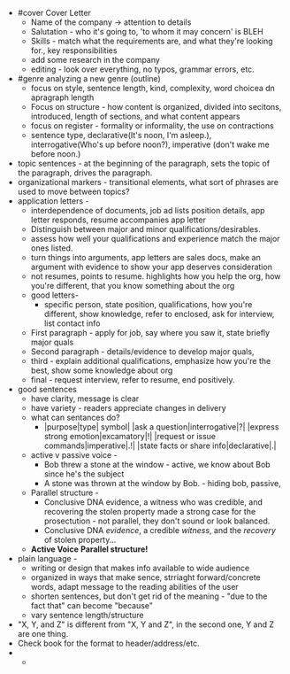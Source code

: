 - #cover Cover Letter
	- Name of the company -> attention to details
	- Salutation - who it's going to, 'to whom it may concern' is BLEH
	- Skills - match what the requirements are, and what they're looking for., key responsibilities
	- add some research in the company
	- editing - look over everything, no typos, grammar errors, etc.
- #genre analyzing a new genre (outline)
	- focus on style, sentence length, kind, complexity, word choicea dn apragraph length
	- Focus on structure - how content is organized, divided into secitons, introduced, length of sections, and what content appears
	- focus on register - formality or informality, the use on contractions
	- sentence type, declarative(It's noon, I'm asleep.), interrogative(Who's up before noon?), imperative (don't wake me before noon.)
- topic sentences - at the beginning of the paragraph, sets the topic of the paragraph, drives the paragraph.
- organizational markers - transitional elements, what sort of phrases are used to move between topics?
- application letters -
	- interdependence of documents, job ad lists position details, app letter responds, resume accompanies app letter
	- Distinguish between major and minor qualifications/desirables.
	- assess how well your qualifications and experience match the major ones listed.
	- turn things into arguments, app letters are sales docs, make an argument with evidence to show your app deserves consideration
	- not resumes, points to resume. highlights how you help the org, how you're different, that you know something about the org
	- good letters-
		- specific person, state position, qualifications, how you're different, show knowledge, refer to enclosed, ask for interview, list contact info
	- First paragraph - apply for job, say where you saw it, state briefly major quals
	- Second paragraph - details/evidence to develop major quals,
	- third - explain additional qualifications, emphasize how you're the best, show some knowledge about org
	- final - request interview, refer to resume, end positively.
- good sentences
	- have clarity, message is clear
	- have variety - readers appreciate changes in delivery
	- what can sentances do?
		- |purpose|type| symbol|
		  |ask a question|interrogative|?|
		  |express strong emotion|excamatory|!|
		  |request or issue commands|imperative|.!|
		  |state facts or share info|declarative|.|
	- active v passive voice -
		- Bob threw a stone at the window - active, we know about Bob since he's the subject
		- A stone was thrown at the window by Bob. - hiding bob, passive,
	- Parallel structure -
		- Conclusive DNA evidence, a witness who was credible, and recovering the stolen property made a strong case for the prosectution - not parallel, they don't sound or look balanced.
		- Conclusive DNA *evidence*, a credible *witness*, and the *recovery* of stolen property...
	- **Active Voice**
	  **Parallel structure!**
- plain language -
	- writing or design that makes info available to wide audience
	- organized in ways that make sence, strriaght forward/concrete words, adapt message to the reading abilities of the user
	- shorten sentences, but don't get rid of the meaning - "due to the fact that" can become "because"
	- vary sentence length/structure
- "X, Y, and Z" is different from "X, Y and Z", in the second one, Y and Z are one thing.
- Check book for the format to header/address/etc.
-
	-